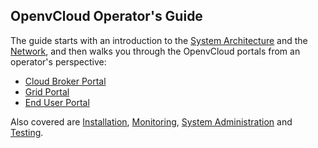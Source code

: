 ## OpenvCloud Operator's Guide

The guide starts with an introduction to the [System Architecture](Architecture/SystemArchitecture.md) and the [Network](Architecture/Network/Network.md), and then walks you through the OpenvCloud portals from an operator's perspective:

- [Cloud Broker Portal](CloudBrokerPortal/CloudBrokerPortal.md)
- [Grid Portal](GridPortal/GridPortal.md)
- [End User Portal](EndUserPortal/EndUserPortal.md)

Also covered are [Installation](Installation/Installation.md), [Monitoring](Monitoring/README.md), [System Administration](Sysadmin/sysadmin.md) and [Testing](Testing/Testing.md).